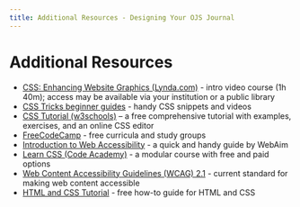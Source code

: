 ```yaml
---
title: Additional Resources - Designing Your OJS Journal
---
```


# Additional Resources

- [CSS: Enhancing Website Graphics (Lynda.com)](https://www.lynda.com/CSS-tutorials/CSS-Enhancing-Website-Graphics/622090-2.html) - intro video course (1h 40m); access may be available via your institution or a public library
- [CSS Tricks beginner guides](https://css-tricks.com/guides/beginner/) - handy CSS snippets and videos
- [CSS Tutorial (w3schools)](https://www.w3schools.com/css/) – a free comprehensive tutorial with examples, exercises, and an online CSS editor
- [FreeCodeCamp](https://www.freecodecamp.org/) - free curricula and study groups
- [Introduction to Web Accessibility](https://webaim.org/intro/) - a quick and handy guide by WebAim
- [Learn CSS (Code Academy)](https://www.codecademy.com/learn/learn-css) - a modular course with free and paid options
- [Web Content Accessibility Guidelines (WCAG) 2.1](https://www.w3.org/TR/WCAG21/) - current standard for making web content accessible
- [HTML and CSS Tutorial](https://websitesetup.org/website-coding-html-css/) - free how-to guide for HTML and CSS
